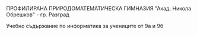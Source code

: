 ПРОФИЛИРАНА ПРИРОДОМАТЕМАТИЧЕСКА ГИМНАЗИЯ "Акад. Никола Обрешков" - гр. Разград

Учебно съдържание по информатика за учениците от 9а и 9б 
